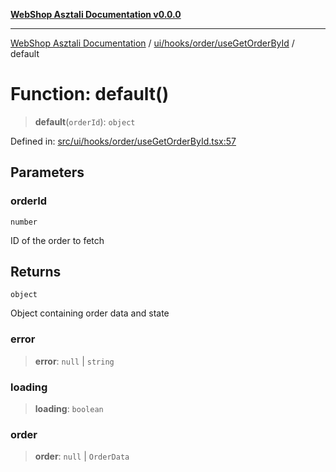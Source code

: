 [**WebShop Asztali Documentation v0.0.0**](../../../../../README.md)

***

[WebShop Asztali Documentation](../../../../../modules.md) / [ui/hooks/order/useGetOrderById](../README.md) / default

# Function: default()

> **default**(`orderId`): `object`

Defined in: [src/ui/hooks/order/useGetOrderById.tsx:57](https://github.com/akosgamer1000/webshop_asztali/blob/694dfb5919995863486557fe9c75abb7edf40a6c/src/ui/hooks/order/useGetOrderById.tsx#L57)

## Parameters

### orderId

`number`

ID of the order to fetch

## Returns

`object`

Object containing order data and state

### error

> **error**: `null` \| `string`

### loading

> **loading**: `boolean`

### order

> **order**: `null` \| `OrderData`
